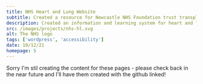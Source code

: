 ```yaml
---
title: NHS Heart and Lung Website
subtitle: Created a resource for Newcastle NHS Foundation trust transplant patients
description: Created an information and learning system for heart and lung patients, hopefully easing the process of understanding changes they'll need to make after the operation. The site had to be universally useable making accessibility and intuitiveness essential.
src: /images/projects/nhs-hl.svg
alt: The NHS logo
tags: ['wordpress', 'accessibility']
date: 10/12/21
homepage: 5
---
```


Sorry I'm stil creating the content for these pages - please check back in the near future and I'll have them created with the github linked!
